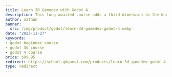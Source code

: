 ```yaml
---
title: Learn 3D Gamedev with Godot 4
description: This long-awaited course adds a third dimension to the knowledge you pick up in Learn 2D Gamedev. By the end of it, you will have the skills to build your own 3D game.
author: nathan
banner:
  src: /img/product/godot/learn-3d-gamedev-godot-4.webp
date: "2023-11-27"
keywords:
- godot beginner course
- godot 3d course
- godot 4 course
price: $99.95
redirect: https://school.gdquest.com/products/learn_3d_gamedev_godot_4
type: redirect
---
```

